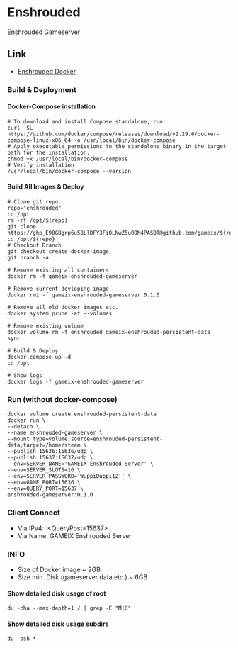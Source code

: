 # Enshrouded
Enshrouded Gameserver

## Link
* [Enshrouded Docker](https://github.com/jsknnr/enshrouded-server)

### Build & Deployment

#### Docker-Compose installation
    # To download and install Compose standalone, run:
    curl -SL https://github.com/docker/compose/releases/download/v2.29.6/docker-compose-linux-x86_64 -o /usr/local/bin/docker-compose
    # Apply executable permissions to the standalone binary in the target path for the installation.
    chmod +x /usr/local/bin/docker-compose
    # Verify installation
    /usr/local/bin/docker-compose --version

#### Build All Images & Deploy
    # Clone git repo
    repo="enshrouded"
    cd /opt
    rm -rf /opt/${repo}
    git clone https://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@github.com/gameix/${repo}.git
    cd /opt/${repo}
    # Checkout Branch
    git checkout create-docker-image
    git branch -a

    # Remove existing all containers
    docker rm -f gameix-enshrouded-gameserver

    # Remove current devloping image
    docker rmi -f gameix-enshrouded-gameserver:0.1.0
    
    # Remove all old docker images etc.
    docker system prune -af --volumes

    # Remove existing volume
    docker volume rm -f enshrouded_gameix-enshrouded-persistent-data
    sync

    # Build & Deploy 
    docker-compose up -d
    cd /opt
    
    # Show logs
    docker logs -f gameix-enshrouded-gameserver


### Run (without docker-compose)
    docker volume create enshrouded-persistent-data
    docker run \
    --detach \
    --name enshrouded-gameserver \
    --mount type=volume,source=enshrouded-persistent-data,target=/home/steam \
    --publish 15636:15636/udp \
    --publish 15637:15637/udp \
    --env=SERVER_NAME='GAMEIX Enshrouded Server' \
    --env=SERVER_SLOTS=16 \
    --env=SERVER_PASSWORD='WuppiDuppi12!' \
    --env=GAME_PORT=15636 \
    --env=QUERY_PORT=15637 \
    enshrouded-gameserver:0.1.0


### Client Connect
* Via IPv4: <IPv4>:<QueryPost=15637>
* Via Name: GAMEIX Enshrouded Server


### INFO
* Size of Docker image ~ 2GB
* Size min. Disk (gameserver data etc.) ~ 6GB


#### Show detailed disk usage of root
    du -cha --max-depth=1 / | grep -E "M|G"

#### Show detailed disk usage subdirs
    du -bsh *

